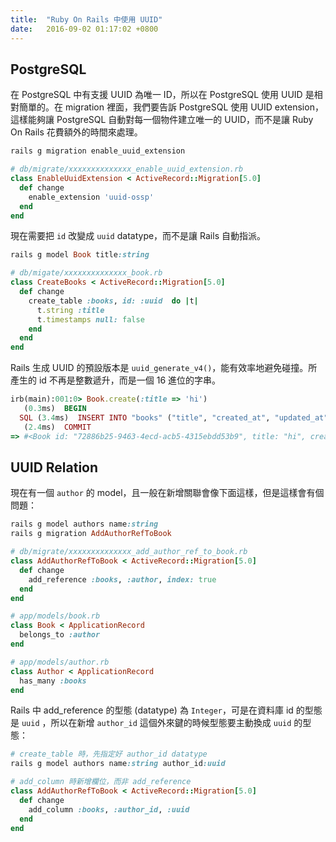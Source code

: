 ```yaml
---
title:  "Ruby On Rails 中使用 UUID"
date:   2016-09-02 01:17:02 +0800
---
```


## PostgreSQL

在 PostgreSQL 中有支援 UUID 為唯一 ID，所以在 PostgreSQL 使用 UUID 是相對簡單的。在
migration 裡面，我們要告訴 PostgreSQL 使用 UUID extension，這樣能夠讓 PostgreSQL
自動對每一個物件建立唯一的 UUID，而不是讓 Ruby On Rails 花費額外的時間來處理。

```ruby
rails g migration enable_uuid_extension

# db/migrate/xxxxxxxxxxxxxx_enable_uuid_extension.rb
class EnableUuidExtension < ActiveRecord::Migration[5.0]
  def change
    enable_extension 'uuid-ossp'
  end
end
```
<!--excerpt-->
現在需要把 `id` 改變成 `uuid` datatype，而不是讓 Rails 自動指派。

```ruby
rails g model Book title:string

# db/migate/xxxxxxxxxxxxxx_book.rb
class CreateBooks < ActiveRecord::Migration[5.0]
  def change
    create_table :books, id: :uuid  do |t|
      t.string :title
      t.timestamps null: false
    end
  end
end
```

Rails 生成 UUID 的預設版本是 `uuid_generate_v4()`，能有效率地避免碰撞。所產生的 id
不再是整數遞升，而是一個 16 進位的字串。

```ruby
irb(main):001:0> Book.create(:title => 'hi')
   (0.3ms)  BEGIN
  SQL (3.4ms)  INSERT INTO "books" ("title", "created_at", "updated_at") VALUES ($1, $2, $3) RETURNING "id"  [["title", "hi"], ["created_at", 2016-09-01 16:18:04 UTC], ["updated_at", 2016-09-01 16:18:04 UTC]]
   (2.4ms)  COMMIT
=> #<Book id: "72886b25-9463-4ecd-acb5-4315ebdd53b9", title: "hi", created_at: "2016-09-01 16:18:04", updated_at: "2016-09-01 16:18:04">
```

## UUID Relation 

現在有一個 `author` 的 model，且一般在新增關聯會像下面這樣，但是這樣會有個問題：

```ruby
rails g model authors name:string
rails g migration AddAuthorRefToBook

# db/migrate/xxxxxxxxxxxxxx_add_author_ref_to_book.rb
class AddAuthorRefToBook < ActiveRecord::Migration[5.0]
  def change
    add_reference :books, :author, index: true
  end
end
```

```ruby
# app/models/book.rb
class Book < ApplicationRecord
  belongs_to :author
end

# app/models/author.rb
class Author < ApplicationRecord
  has_many :books
end
```

Rails 中 add_reference 的型態 (datatype) 為 `Integer`，可是在資料庫 id 的型態是 `uuid`
，所以在新增 `author_id` 這個外來鍵的時候型態要主動換成 `uuid` 的型態：

```ruby
# create_table 時，先指定好 author_id datatype
rails g model authors name:string author_id:uuid

# add_column 時新增欄位，而非 add_reference
class AddAuthorRefToBook < ActiveRecord::Migration[5.0]
  def change
    add_column :books, :author_id, :uuid
  end
end
```
